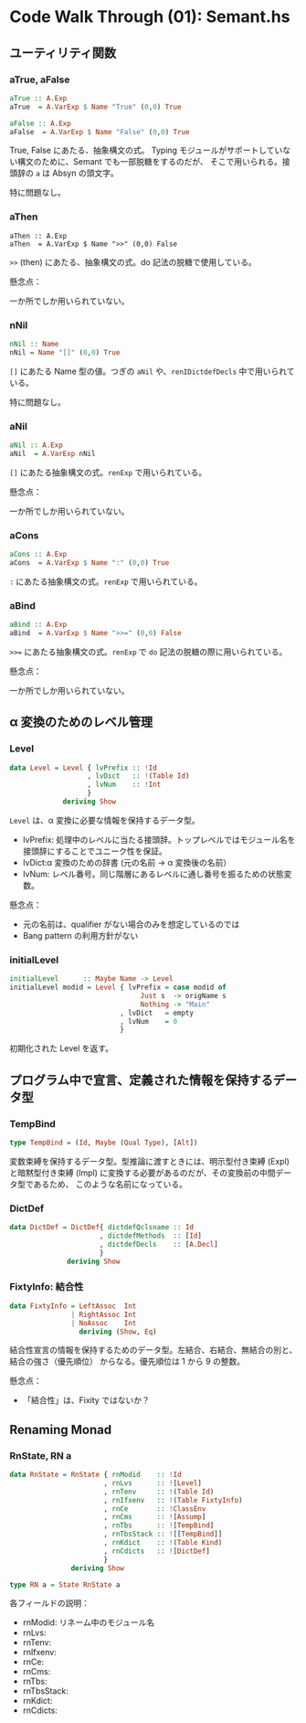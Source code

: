 Code Walk Through (01): Semant.hs
=================================

## ユーティリティ関数

### aTrue, aFalse

````Haskell
aTrue :: A.Exp
aTrue  = A.VarExp $ Name "True" (0,0) True

aFalse :: A.Exp
aFalse  = A.VarExp $ Name "False" (0,0) True
````

True, False にあたる、抽象構文の式。
Typing モジュールがサポートしていない構文のために、Semant でも一部脱糖をするのだが、
そこで用いられる。接頭辞の `a` は Absyn の頭文字。

特に問題なし。

### aThen

````
aThen :: A.Exp
aThen  = A.VarExp $ Name ">>" (0,0) False
````

`>>` (then) にあたる、抽象構文の式。do 記法の脱糖で使用している。

懸念点：

一か所でしか用いられていない。

### nNil


````Haskell
nNil :: Name
nNil = Name "[]" (0,0) True
````

`[]` にあたる Name 型の値。つぎの `aNil` や、`renIDictdefDecls` 中で用いられている。

特に問題なし。

### aNil

````Haskell
aNil :: A.Exp
aNil  = A.VarExp nNil
````

`[]` にあたる抽象構文の式。`renExp` で用いられている。

懸念点：

一か所でしか用いられていない。

### aCons

````Haskell
aCons :: A.Exp
aCons  = A.VarExp $ Name ":" (0,0) True
````

`:` にあたる抽象構文の式。`renExp` で用いられている。


### aBind

````Haskell
aBind :: A.Exp
aBind  = A.VarExp $ Name ">>=" (0,0) False
````

`>>=` にあたる抽象構文の式。`renExp` で `do` 記法の脱糖の際に用いられている。

懸念点：

一か所でしか用いられていない。

## α 変換のためのレベル管理

### Level

````Haskell
data Level = Level { lvPrefix :: !Id
                   , lvDict   :: !(Table Id)
                   , lvNum    :: !Int
                   }
             deriving Show
````

`Level` は、α 変換に必要な情報を保持するデータ型。

+ lvPrefix: 処理中のレベルに当たる接頭辞。トップレベルではモジュール名を接頭辞にすることでユニーク性を保証。
+ lvDict:α 変換のための辞書 (元の名前 → α 変換後の名前）
+ lvNum: レベル番号。同じ階層にあるレベルに通し番号を振るための状態変数。

懸念点：

+ 元の名前は、qualifier がない場合のみを想定しているのでは
+ Bang pattern の利用方針がない

### initialLevel

````Haskell
initialLevel      :: Maybe Name -> Level
initialLevel modid = Level { lvPrefix = case modid of
                                Just s  -> origName s
                                Nothing -> "Main"
                           , lvDict   = empty
                           , lvNum    = 0
                           }
````

初期化された Level を返す。

## プログラム中で宣言、定義された情報を保持するデータ型

### TempBind

````Haskell
type TempBind = (Id, Maybe (Qual Type), [Alt])
````

変数束縛を保持するデータ型。型推論に渡すときには、明示型付き束縛 (Expl) 
と暗黙型付き束縛 (Impl) に変換する必要があるのだが、その変換前の中間データ型であるため、
このような名前になっている。

### DictDef

````Haskell
data DictDef = DictDef{ dictdefQclsname :: Id
                      , dictdefMethods  :: [Id]
                      , dictdefDecls    :: [A.Decl]
                      }
              deriving Show
````

### FixtyInfo: 結合性

````Haskell
data FixtyInfo = LeftAssoc  Int
               | RightAssoc Int
               | NoAssoc    Int
                 deriving (Show, Eq)
````

結合性宣言の情報を保持するためのデータ型。左結合、右結合、無結合の別と、結合の強さ（優先順位）
からなる。優先順位は 1 から 9 の整数。

懸念点：

* 「結合性」は、Fixity ではないか？



## Renaming Monad

### RnState, RN a

````Haskell
data RnState = RnState { rnModid    :: !Id
                       , rnLvs      :: ![Level]
                       , rnTenv     :: !(Table Id)
                       , rnIfxenv   :: !(Table FixtyInfo)
                       , rnCe       :: !ClassEnv
                       , rnCms      :: ![Assump]
                       , rnTbs      :: ![TempBind]
                       , rnTbsStack :: ![[TempBind]]
                       , rnKdict    :: !(Table Kind)
                       , rnCdicts   :: ![DictDef]
                       }
               deriving Show

type RN a = State RnState a
````

各フィールドの説明：

- rnModid: リネーム中のモジュール名
- rnLvs: 
- rnTenv: 
- rnIfxenv: 
- rnCe: 
- rnCms: 
- rnTbs: 
- rnTbsStack: 
- rnKdict: 
- rnCdicts: 




